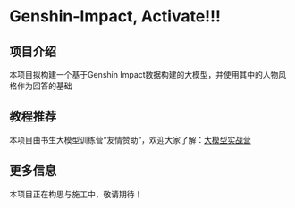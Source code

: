 # Genshin-Impact, Activate!!!
## 项目介绍 ##   
本项目拟构建一个基于Genshin Impact数据构建的大模型，并使用其中的人物风格作为回答的基础
## 教程推荐 ##  
本项目由书生大模型训练营“友情赞助”，欢迎大家了解：[大模型实战营](https://github.com/InternLM/Tutorial)

## 更多信息 ##  
本项目正在构思与施工中，敬请期待！
